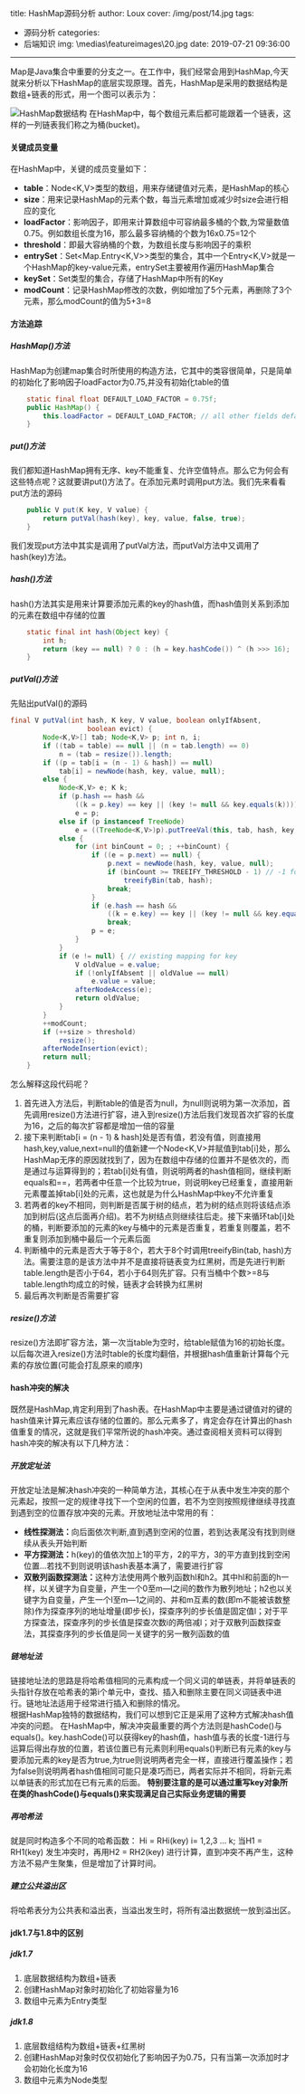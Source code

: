 title: HashMap源码分析
author: Loux
cover: /img/post/14.jpg
tags:
  - 源码分析
categories:
  - 后端知识
img: \medias\featureimages\20.jpg
date: 2019-07-21 09:36:00
---
Map是Java集合中重要的分支之一。在工作中，我们经常会用到HashMap,今天就来分析以下HashMap的底层实现原理。首先，HashMap是采用的数据结构是数组+链表的形式，用一个图可以表示为：


![HashMap数据结构](/images/pasted-10.png)
在HashMap中，每个数组元素后都可能跟着一个链表，这样的一列链表我们称之为桶(bucket)。
#### 关键成员变量
在HashMap中，关键的成员变量如下：
* <b>table</b>：Node<K,V>类型的数组，用来存储键值对元素，是HashMap的核心
* <b>size</b>：用来记录HashMap的元素个数，每当元素增加或减少时size会进行相应的变化
* <b>loadFactor</b>：影响因子，即用来计算数组中可容纳最多桶的个数,为常量数值0.75。例如数组长度为16，那么最多容纳桶的个数为16x0.75=12个
* <b>threshold</b>：即最大容纳桶的个数，为数组长度与影响因子的乘积
* <b>entrySet</b>：Set<Map.Entry<K,V>>类型的集合，其中一个Entry<K,V>就是一个HashMap的key-value元素，entrySet主要被用作遍历HashMap集合
* <b>keySet</b>：Set<K>类型的集合，存储了HashMap中所有的Key
* <b>modCount</b>：记录HashMap修改的次数，例如增加了5个元素，再删除了3个元素，那么modCount的值为5+3=8 
  
#### 方法追踪
##### HashMap()方法
HashMap为创建map集合时所使用的构造方法，它其中的类容很简单，只是简单的初始化了影响因子loadFactor为0.75,并没有初始化table的值
```java
    static final float DEFAULT_LOAD_FACTOR = 0.75f;
    public HashMap() {
        this.loadFactor = DEFAULT_LOAD_FACTOR; // all other fields defaulted
    }
```
##### put()方法
我们都知道HashMap拥有无序、key不能重复、允许空值特点。那么它为何会有这些特点呢？这就要讲put()方法了。在添加元素时调用put方法。我们先来看看put方法的源码
```java
    public V put(K key, V value) {
        return putVal(hash(key), key, value, false, true);
    }
```
我们发现put方法中其实是调用了putVal方法，而putVal方法中又调用了hash(key)方法。
##### hash()方法
hash()方法其实是用来计算要添加元素的key的hash值，而hash值则关系到添加的元素在数组中存储的位置
```java
    static final int hash(Object key) {
        int h;
        return (key == null) ? 0 : (h = key.hashCode()) ^ (h >>> 16);
    }
```
##### putVal()方法
先贴出putVal()的源码
```Java
final V putVal(int hash, K key, V value, boolean onlyIfAbsent,
                   boolean evict) {
        Node<K,V>[] tab; Node<K,V> p; int n, i;
        if ((tab = table) == null || (n = tab.length) == 0)
            n = (tab = resize()).length;
        if ((p = tab[i = (n - 1) & hash]) == null)
            tab[i] = newNode(hash, key, value, null);
        else {
            Node<K,V> e; K k;
            if (p.hash == hash &&
                ((k = p.key) == key || (key != null && key.equals(k))))
                e = p;
            else if (p instanceof TreeNode)
                e = ((TreeNode<K,V>)p).putTreeVal(this, tab, hash, key, value);
            else {
                for (int binCount = 0; ; ++binCount) {
                    if ((e = p.next) == null) {
                        p.next = newNode(hash, key, value, null);
                        if (binCount >= TREEIFY_THRESHOLD - 1) // -1 for 1st
                            treeifyBin(tab, hash);
                        break;
                    }
                    if (e.hash == hash &&
                        ((k = e.key) == key || (key != null && key.equals(k))))
                        break;
                    p = e;
                }
            }
            if (e != null) { // existing mapping for key
                V oldValue = e.value;
                if (!onlyIfAbsent || oldValue == null)
                    e.value = value;
                afterNodeAccess(e);
                return oldValue;
            }
        }
        ++modCount;
        if (++size > threshold)
            resize();
        afterNodeInsertion(evict);
        return null;
    }
```
怎么解释这段代码呢？  
1. 首先进入方法后，判断table的值是否为null，为null则说明为第一次添加，首先调用resize()方法进行扩容，进入到resize()方法后我们发现首次扩容的长度为16，之后的每次扩容都是增加一倍的容量
2. 接下来判断tab[i = (n - 1) & hash]处是否有值，若没有值，则直接用hash,key,value,next=null的值新建一个Node<K,V>并赋值到tab[i]处，那么HashMap无序的原因就找到了，因为在数组中存储的位置并不是依次的，而是通过与运算得到的；若tab[i]处有值，则说明两者的hash值相同，继续判断equals和==，若两者中任意一个比较为true，则说明key已经重复，直接用新元素覆盖掉tab[i]处的元素，这也就是为什么HashMap中key不允许重复
3. 若两者的key不相同，则判断是否属于树的结点，若为树的结点则将该结点添加到树后(这点后面再介绍)。若不为树结点则继续往后走。接下来循环tab[i]处的桶，判断要添加的元素的key与桶中的元素是否重复，若重复则覆盖，若不重复则添加到桶中最后一个元素后面
4. 判断桶中的元素是否大于等于8个，若大于8个时调用treeifyBin(tab, hash)方法。需要注意的是该方法中并不是直接将链表变为红黑树，而是先进行判断table.length是否小于64，若小于64则先扩容。只有当桶中个数>=8与table.length均成立的时候，链表才会转换为红黑树
5. 最后再次判断是否需要扩容

##### resize()方法
resize()方法即扩容方法，第一次当table为空时，给table赋值为16的初始长度。以后每次进入resize()方法时table的长度均翻倍，并根据hash值重新计算每个元素的存放位置(可能会打乱原来的顺序)
#### hash冲突的解决
既然是HashMap,肯定利用到了hash表。在HashMap中主要是通过键值对的键的hash值来计算元素应该存储的位置的。那么元素多了，肯定会存在计算出的hash值重复的情况，这就是我们平常所说的hash冲突。通过查阅相关资料可以得到hash冲突的解决有以下几种方法：
##### 开放定址法
开放定址法是解决hash冲突的一种简单方法，其核心在于从表中发生冲突的那个元素起，按照一定的规律寻找下一个空闲的位置，若不为空则按照规律继续寻找直到遇到空的位置存放冲突的元素。开放地址法中常用的有：
* <b>线性探测法：</b>向后面依次判断,直到遇到空闲的位置，若到达表尾没有找到则继续从表头开始判断
* <b>平方探测法：</b>h(key)的值依次加上1的平方，2的平方，3的平方直到找到空闲位置...若找不到则说明该hash表基本满了，需要进行扩容
* <b>双散列函数探测法：</b>这种方法使用两个散列函数hl和h2。其中hl和前面的h一样，以关键字为自变量，产生一个0至m—l之间的数作为散列地址；h2也以关键字为自变量，产生一个l至m—1之间的、并和m互素的数(即m不能被该数整除)作为探查序列的地址增量(即步长)，探查序列的步长值是固定值l；对于平方探查法，探查序列的步长值是探查次数i的两倍减l；对于双散列函数探查法，其探查序列的步长值是同一关键字的另一散列函数的值

##### 链地址法
链接地址法的思路是将哈希值相同的元素构成一个同义词的单链表，并将单链表的头指针存放在哈希表的第i个单元中，查找、插入和删除主要在同义词链表中进行。链地址法适用于经常进行插入和删除的情况。  
根据HashMap独特的数据结构，我们可以想到它正是采用了这种方式解决hash值冲突的问题。
在HashMap中，解决冲突最重要的两个方法则是hashCode()与equals()。key.hashCode()可以获得key的hash值，hash值与表的长度-1进行与运算后得出存放的位置，若该位置已有元素则利用equals()判断已有元素的key与要添加元素的key是否为true,为true则说明两者完全一样，直接进行覆盖操作；若为false则说明两者hash值相同可能只是凑巧而已，两者实际并不相同，将新元素以单链表的形式加在已有元素的后面。
<b>特别要注意的是可以通过重写key对象所在类的hashCode()与equals()来实现满足自己实际业务逻辑的需要</b>

##### 再哈希法
就是同时构造多个不同的哈希函数：
Hi = RHi(key) i= 1,2,3 ... k;
当H1 = RH1(key) 发生冲突时，再用H2 = RH2(key) 进行计算，直到冲突不再产生，这种方法不易产生聚集，但是增加了计算时间。

##### 建立公共溢出区
将哈希表分为公共表和溢出表，当溢出发生时，将所有溢出数据统一放到溢出区。

#### jdk1.7与1.8中的区别
##### jdk1.7
1. 底层数据结构为数组+链表
2. 创建HashMap对象时初始化了初始容量为16
3. 数组中元素为Entry类型  

##### jdk1.8
1. 底层数组结构为数组+链表+红黑树
2. 创建HashMap对象时仅仅初始化了影响因子为0.75，只有当第一次添加时才会初始化长度为16
3. 数组中元素为Node类型